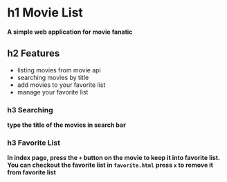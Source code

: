 # h1 Movie List
**A simple web application for movie fanatic**
## h2 Features
+ listing movies from movie api
+ searching movies by title
+ add movies to your favorite list
+ manage your favorite list
### h3 Searching
__type the title of the movies in search bar__
### h3 Favorite List
__In index page, press the `+` button on the movie to keep it into favorite list.__
**You can checkout the favorite list in `favorite.html`**
**press `x` to remove it from favorite list**